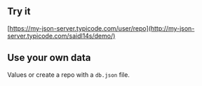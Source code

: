 ## Try it

[https://my-json-server.typicode.com/user/repo](http://my-json-server.typicode.com/saidl14s/demo/)

## Use your own data

Values or create a repo with a `db.json` file.
